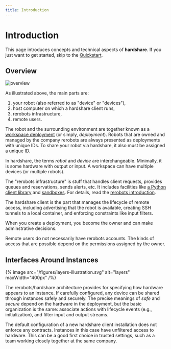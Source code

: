 ```yaml
---
title: Introduction
---
```


# Introduction

This page introduces concepts and technical aspects of **hardshare**. If you
just want to get started, skip to the [Quickstart](/hardshare/quickstart).


## Overview

![overview](/figures/hardshare-overview.svg)

As illustrated above, the main parts are:

1. your robot (also referred to as "device" or "devices"),
2. host computer on which a hardshare client runs,
3. rerobots infrastructure,
4. remote users.

The robot and the surrounding environment are together known as a [workspace
deployment](/intro) (or simply, *deployment*). Robots that are owned and managed
by the company rerobots are always presented as deployments with
unique IDs.  To share your robot via hardshare, it also must be assigned a
unique ID.

In hardshare, the terms *robot* and *device* are interchangeable. Minimally, it
is some hardware with output or input. A workspace can have multiple devices (or
multiple robots).

The "rerobots infrastructure" is stuff that handles client requests, provides
queues and reservations, sends alerts, etc. It includes facilities like
[a Python client library](https://pypi.org/project/rerobots) and
[sandboxes](https://rerobots.net/sandbox).
For details, read the [rerobots introduction](/intro).

The hardshare client is the part that manages the lifecycle of remote access,
including advertising that the robot is available, creating SSH tunnels to a
local container, and enforcing constraints like input filters.

When you create a deployment, you become the owner and can make
adminstrative decisions.

Remote users do not necessarily have rerobots accounts. The kinds of access that
are possible depend on the permissions assigned by the owner.


## Interfaces Around Instances

{% image src="/figures/layers-illustration.svg" alt="layers" maxWidth="400px" /%}

The rerobots/hardshare architecture provides for specifying how hardware appears
to an instance. If carefully configured, any device can be shared through
instances safely and securely. The precise meanings of *safe* and *secure*
depend on the hardware in the deployment, but the basic organization
is the same: associate actions with lifecycle events (e.g., initialization), and
filter input and output streams.

The default configuration of a new hardshare client installation does not
enforce any contracts. Instances in this case have unfiltered access to
hardware. This can be a good first choice in trusted settings, such as a team
working closely together at the same company.
